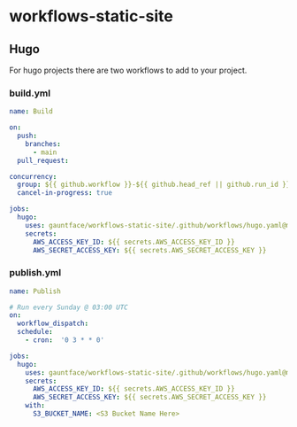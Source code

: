 # workflows-static-site

## Hugo

For hugo projects there are two workflows to add to your project.

### build.yml

```yaml
name: Build

on:
  push:
    branches:
      - main
  pull_request:

concurrency:
  group: ${{ github.workflow }}-${{ github.head_ref || github.run_id }}
  cancel-in-progress: true

jobs:
  hugo:
    uses: gauntface/workflows-static-site/.github/workflows/hugo.yaml@main
    secrets:
      AWS_ACCESS_KEY_ID: ${{ secrets.AWS_ACCESS_KEY_ID }}
      AWS_SECRET_ACCESS_KEY: ${{ secrets.AWS_SECRET_ACCESS_KEY }}

```

### publish.yml

```yaml
name: Publish

# Run every Sunday @ 03:00 UTC
on:
  workflow_dispatch:
  schedule:
    - cron:  '0 3 * * 0'

jobs:
  hugo:
    uses: gauntface/workflows-static-site/.github/workflows/hugo.yaml@main
    secrets:
      AWS_ACCESS_KEY_ID: ${{ secrets.AWS_ACCESS_KEY_ID }}
      AWS_SECRET_ACCESS_KEY: ${{ secrets.AWS_SECRET_ACCESS_KEY }}
    with:
      S3_BUCKET_NAME: <S3 Bucket Name Here>
```
